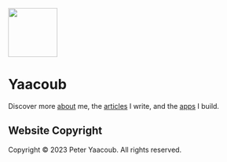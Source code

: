 <img  src="https://avatars.githubusercontent.com/u/87200673" width="100">
<h1>Yaacoub</h1>

Discover more [about](https://yaacoub.github.io/about/) me, the [articles](https://yaacoub.github.io/articles/) I write, and the [apps](https://yaacoub.github.io/apps/) I build.

## Website Copyright

Copyright © 2023 Peter Yaacoub. All rights reserved.
